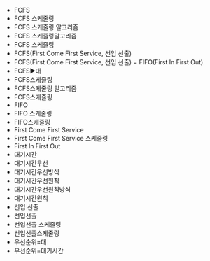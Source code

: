 ﻿- FCFS
- FCFS 스케줄링
- FCFS 스케줄링 알고리즘
- FCFS 스케줄링알고리즘
- FCFS 스케쥴링
- FCFS(First Come First Service, 선입 선출)
- FCFS(First Come First Service, 선입 선출) = FIFO(First In First Out) 
- FCFS▶️대
- FCFS스케줄링
- FCFS스케줄링 알고리즘
- FCFS스케쥴링
- FIFO
- FIFO 스케줄링
- FIFO스케줄링
- First Come First Service
- First Come First Service 스케줄링
- First In First Out
- 대기시간
- 대기시간우선
- 대기시간우선방식
- 대기시간우선원칙
- 대기시간우선원칙방식
- 대기시간원칙
- 선입 선출
- 선입선출
- 선입선출 스케줄링
- 선입선출스케줄링
- 우선순위=대
- 우선순위=대기시간
